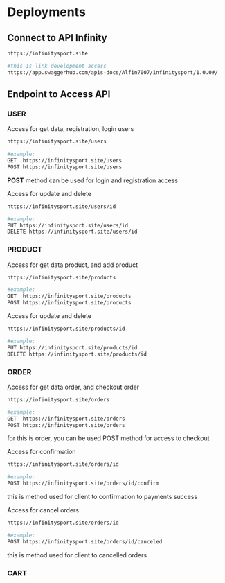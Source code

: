# Deployments

## Connect to API Infinity

```bash
https://infinitysport.site

#this is link development access 
https://app.swaggerhub.com/apis-docs/Alfin7007/infinitysport/1.0.0#/
```

## Endpoint to Access API

### USER

Access for get data, registration, login users

```bash
https://infinitysport.site/users

#example:
GET  https://infinitysport.site/users
POST https://infinitysport.site/users
```

**POST** method can be used for login and registration access

Access for update and delete

```bash
https://infinitysport.site/users/id

#example:
PUT https://infinitysport.site/users/id
DELETE https://infinitysport.site/users/id
```

### PRODUCT

Access for get data product, and add product

```bash
https://infinitysport.site/products

#example:
GET  https://infinitysport.site/products
POST https://infinitysport.site/products
```

Access for update and delete

```bash
https://infinitysport.site/products/id

#example:
PUT https://infinitysport.site/products/id
DELETE https://infinitysport.site/products/id
```

### ORDER

Access for get data order, and checkout order

```bash
https://infinitysport.site/orders

#example:
GET  https://infinitysport.site/orders
POST https://infinitysport.site/orders
```
for this is order, you can be used POST method for access to checkout 

Access for confirmation

```bash
https://infinitysport.site/orders/id

#example:
POST https://infinitysport.site/orders/id/confirm
```
this is method used for client to confirmation to payments success

Access for cancel orders

```bash
https://infinitysport.site/orders/id

#example:
POST https://infinitysport.site/orders/id/canceled
```

this is method used for client to cancelled orders

### CART

## 


